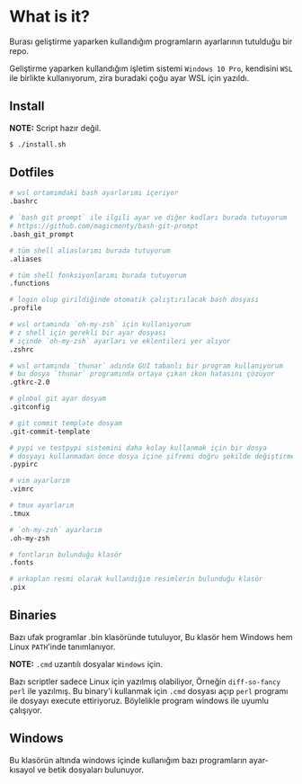 # What is it?

Burası geliştirme yaparken kullandığım programların ayarlarının tutulduğu bir repo.

Geliştirme yaparken kullandığım işletim sistemi `Windows 10 Pro`, kendisini `WSL` ile birlikte kullanıyorum, zira buradaki çoğu ayar WSL için yazıldı.

## Install

**NOTE:** Script hazır değil.

```bash
$ ./install.sh
```

## Dotfiles

```bash
# wsl ortamımdaki bash ayarlarımı içeriyor
.bashrc

# `bash git prompt` ile ilgili ayar ve diğer kodları burada tutuyorum
# https://github.com/magicmonty/bash-git-prompt
.bash_git_prompt

# tüm shell aliaslarımı burada tutuyorum
.aliases

# tüm shell fonksiyonlarımı burada tutuyorum
.functions

# login olup girildiğinde otomatik çalıştırılacak bash dosyası
.profile

# wsl ortamında `oh-my-zsh` için kullanıyorum
# z shell için gerekli bir ayar dosyası
# içinde `oh-my-zsh` ayarları ve eklentileri yer alıyor
.zshrc

# wsl ortamında `thunar` adında GUI tabanlı bir program kullanıyorum
# bu dosya `thunar` programında ortaya çıkan ikon hatasını çözüyor
.gtkrc-2.0

# global git ayar dosyam
.gitconfig

# git commit template dosyam
.git-commit-template

# pypi ve testpypi sistemini daha kolay kullanmak için bir dosya
# dosyayı kullanmadan önce dosya içine şifremi doğru şekilde değiştirmem gerekiyor
.pypirc

# vim ayarlarım
.vimrc

# tmux ayarlarım
.tmux

# `oh-my-zsh` ayarlarım
.oh-my-zsh

# fontların bulunduğu klasör
.fonts

# arkaplan resmi olarak kullandığım resimlerin bulunduğu klasör
.pix
```

## Binaries

Bazı ufak programlar .bin klasöründe tutuluyor, Bu klasör hem Windows hem Linux `PATH`'inde tanımlanıyor.

**NOTE:** `.cmd` uzantılı dosyalar `Windows` için.

Bazı scriptler sadece Linux için yazılmış olabiliyor, Örneğin `diff-so-fancy` `perl` ile yazılmış. Bu binary'i kullanmak için `.cmd` dosyası açıp `perl` programı ile dosyayı execute ettiriyoruz. Böylelikle program windows ile uyumlu çalışıyor.

## Windows

Bu klasörün altında windows içinde kullanığım bazı programların ayar-kısayol ve betik dosyaları bulunuyor.
